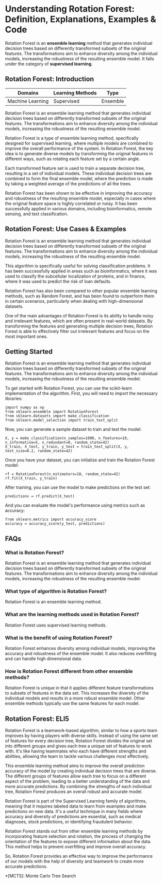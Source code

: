 # Understanding Rotation Forest: Definition, Explanations, Examples & Code

Rotation Forest is an **ensemble learning** method that generates individual
decision trees based on differently transformed subsets of the original
features. The transformations aim to enhance diversity among the individual
models, increasing the robustness of the resulting ensemble model. It falls
under the category of **supervised learning**.

## Rotation Forest: Introduction

Domains | Learning Methods | Type  
---|---|---  
Machine Learning | Supervised | Ensemble  
  
Rotation Forest is an ensemble learning method that generates individual
decision trees based on differently transformed subsets of the original
features. The transformations aim to enhance diversity among the individual
models, increasing the robustness of the resulting ensemble model.

Rotation Forest is a type of ensemble learning method, specifically designed
for supervised learning, where multiple models are combined to improve the
overall performance of the system. In Rotation Forest, the key idea is to
generate diverse models by transforming the original features in different
ways, such as rotating each feature set by a certain angle.

Each transformed feature set is used to train a separate decision tree,
resulting in a set of individual models. These individual decision trees are
combined to form the final ensemble model, where the prediction is made by
taking a weighted average of the predictions of all the trees.

Rotation Forest has been shown to be effective in improving the accuracy and
robustness of the resulting ensemble model, especially in cases where the
original feature space is highly correlated or noisy. It has been successfully
applied in various domains, including bioinformatics, remote sensing, and text
classification.

## Rotation Forest: Use Cases & Examples

Rotation Forest is an ensemble learning method that generates individual
decision trees based on differently transformed subsets of the original
features. The transformations aim to enhance diversity among the individual
models, increasing the robustness of the resulting ensemble model.

This algorithm is specifically useful for solving classification problems. It
has been successfully applied in areas such as bioinformatics, where it was
used to classify the subcellular localization of proteins, and in finance,
where it was used to predict the risk of loan defaults.

Rotation Forest has also been compared to other popular ensemble learning
methods, such as Random Forest, and has been found to outperform them in
certain scenarios, particularly when dealing with high-dimensional datasets.

One of the main advantages of Rotation Forest is its ability to handle noisy
and irrelevant features, which are often present in real-world datasets. By
transforming the features and generating multiple decision trees, Rotation
Forest is able to effectively filter out irrelevant features and focus on the
most important ones.

## Getting Started

Rotation Forest is an ensemble learning method that generates individual
decision trees based on differently transformed subsets of the original
features. The transformations aim to enhance diversity among the individual
models, increasing the robustness of the resulting ensemble model.

To get started with Rotation Forest, you can use the scikit-learn
implementation of the algorithm. First, you will need to import the necessary
libraries:

    
    
    import numpy as np
    from sklearn.ensemble import RotationForest
    from sklearn.datasets import make_classification
    from sklearn.model_selection import train_test_split
    

Now, you can generate a sample dataset to train and test the model:

    
    
    X, y = make_classification(n_samples=1000, n_features=10, n_informative=5, n_redundant=0, random_state=42)
    X_train, X_test, y_train, y_test = train_test_split(X, y, test_size=0.2, random_state=42)
    

Once you have your dataset, you can initialize and train the Rotation Forest
model:

    
    
    rf = RotationForest(n_estimators=10, random_state=42)
    rf.fit(X_train, y_train)
    

After training, you can use the model to make predictions on the test set:

    
    
    predictions = rf.predict(X_test)
    

And you can evaluate the model's performance using metrics such as accuracy:

    
    
    from sklearn.metrics import accuracy_score
    accuracy = accuracy_score(y_test, predictions)
    

## FAQs

### What is Rotation Forest?

Rotation Forest is an ensemble learning method that generates individual
decision trees based on differently transformed subsets of the original
features. The transformations aim to enhance diversity among the individual
models, increasing the robustness of the resulting ensemble model.

### What type of algorithm is Rotation Forest?

Rotation Forest is an ensemble learning method.

### What are the learning methods used in Rotation Forest?

Rotation Forest uses supervised learning methods.

### What is the benefit of using Rotation Forest?

Rotation Forest enhances diversity among individual models, improving the
accuracy and robustness of the ensemble model. It also reduces overfitting and
can handle high dimensional data.

### How is Rotation Forest different from other ensemble methods?

Rotation Forest is unique in that it applies different feature transformations
to subsets of features in the data set. This increases the diversity of the
individual models and results in a more robust ensemble model. Other ensemble
methods typically use the same features for each model.

## Rotation Forest: ELI5

Rotation Forest is a teamwork-based algorithm, similar to how a sports team
improves by having players with diverse skills. Instead of using the same set
of features for every decision tree, Rotation Forest divides the original set
into different groups and gives each tree a unique set of features to work
with. It's like having teammates who each have different strengths and
abilities, allowing the team to tackle various challenges most effectively.

This ensemble learning method aims to improve the overall prediction accuracy
of the model by creating individual decision trees that are diverse. The
different groups of features allow each tree to focus on a different aspect of
the problem, leading to a better understanding of the data and more accurate
predictions. By combining the strengths of each individual tree, Rotation
Forest produces an overall robust and accurate model.

Rotation Forest is part of the Supervised Learning family of algorithms,
meaning that it requires labeled data to learn from examples and make
predictions on new data. It's a useful technique in many fields where accuracy
and diversity of predictions are essential, such as medical diagnoses, stock
predictions, or identifying fraudulent behavior.

Rotation Forest stands out from other ensemble learning methods by
incorporating feature selection and rotation, the process of changing the
orientation of the features to expose different information about the data.
This method helps to prevent overfitting and improve overall accuracy.

So, Rotation Forest provides an effective way to improve the performance of
our models with the help of diversity and teamwork to create more accurate
predictions.

  *[MCTS]: Monte Carlo Tree Search
